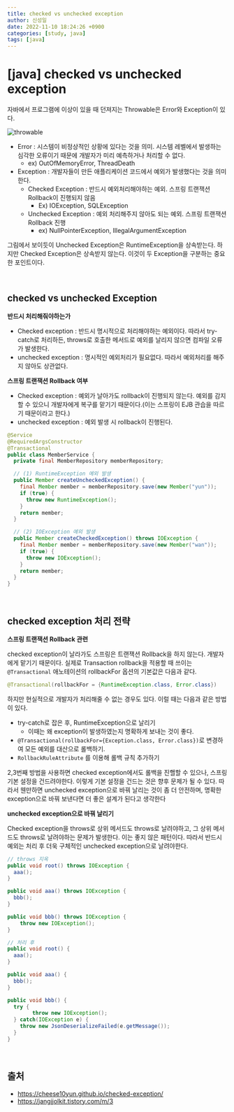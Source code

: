 ```yaml
---
title: checked vs unchecked exception
author: 신성일
date: 2022-11-10 18:24:26 +0900
categories: [study, java]
tags: [java]
---
```


# **[java] checked vs unchecked exception**

자바에서 프로그램에 이상이 있을 때 던져지는 Throwable은 Error와 Exception이 있다. 

![throwable](https://github.com/cheese10yun/TIL/blob/master/assets/excpetion-class-diagram.png?raw=true)

- Error : 시스템이 비정상적인 상황에 있다는 것을 의미. 시스템 레벨에서 발생하는 심각한 오류이기 때문에 개발자가 미리 예측하거나 처리할 수 없다.
  - ex) OutOfMemoryError, ThreadDeath
- Exception : 개발자들이 만든 애플리케이션 코드에서 예외가 발생했다는 것을 의미한다.
  - Checked Exception : 반드시 예외처리해야하는 예외. 스프링 트랜잭션 Rollback이 진행되지 않음
    - Ex) IOException, SQLException
  - Unchecked Exception : 예외 처리해주지 않아도 되는 예외. 스프링 트랜잭션 Rollback 진행
    - ex) NullPointerException, IllegalArgumentException

그림에서 보이듯이 Unchecked Exception은 RuntimeException을 상속받는다. 하지만 Checked Exception은 상속받지 않는다. 이것이 두 Exception을 구분하는 중요한 포인트이다.

<br/>

## **checked vs unchecked Exception**

**반드시 처리해줘야하는가**

- Checked exception : 반드시 명시적으로 처리해야하는 예외이다. 따라서 try-catch로 처리하든, throws로 호출한 메서드로 예외를 날리지 않으면 컴파일 오류가 발생한다.
- unchecked exception : 명시적인 예외처리가 필요없다. 따라서 예외처리를 해주지 않아도 상관없다.

**스프링 트랜잭션 Rollback 여부**

- Checked exception : 예외가 날아가도 rollback이 진행되지 않는다. 예외를 감지할 수 있으니 개발자에게 복구를 맡기기 때문이다.(이는 스프링이 EJB 관습을 따르기 때문이라고 한다.)
- unchecked exception : 예외 발생 시 rollback이 진행된다.

```java
@Service
@RequiredArgsConstructor
@Transactional
public class MemberService {
  private final MemberRepository memberRepository;

  // (1) RuntimeException 예외 발생
  public Member createUncheckedException() {
    final Member member = memberRepository.save(new Member("yun"));
    if (true) {
      throw new RuntimeException();
    }
    return member;
  }

  // (2) IOException 예외 발생
  public Member createCheckedException() throws IOException {
    final Member member = memberRepository.save(new Member("wan"));
    if (true) {
      throw new IOException();
    }
    return member;
  }
}
```

<br/>

## **checked exception 처리 전략**

**스프링 트랜잭션 Rollback 관련**

checked exception이 날라가도 스프링은 트랜잭션 Rollback을 하지 않는다. 개발자에게 맡기기 때문이다.  실제로 Transaction rollback을 적용할 때 쓰이는 `@Transactional` 애노테이션의 rollbackFor 옵션의 기본값은 다음과 같다.

```java
@Transactional(rollbackFor = {RuntimeException.class, Error.class})
```

하지만 현실적으로 개발자가 처리해줄 수 없는 경우도 있다. 이럴 때는 다음과 같은 방법이 있다.

- try-catch로 잡은 후, RuntimeException으로 날리기
  - 이때는 왜 exception이 발생하였는지 명확하게 보내는 것이 좋다.
- `@Transactional(rollbackFor={Exception.class, Error.class})`로 변경하여 모든 예외를 대산으로 롤백하기.
- `RollbackRuleAttribute` 를 이용해 롤백 규칙 추가하기

2,3번째 방법을 사용하면 checked exception에서도 롤백을 진핼할 수 있으나, 스프링 기본 설정을 건드려야한다. 이렇게 기본 설정을 건드는 것은 향후 문제가 될 수 있다. 따라서 웬만하면 unchecked exception으로 바꿔 날리는 것이 좀 더 안전하며, 명확한 exception으로 바꿔 보낸다면 더 좋은 설계가 된다고 생각한다

**unchecked exception으로 바꿔 날리기**

Checked exception을 throws로 상위 메서드도 throws로 날려야하고, 그 상위 메서드도 throws로 날려야하는 문제가 발생한다. 이는 좋지 않은 패턴이다. 따라서 반드시 예외는 처리 후 더욱 구체적인 unchecked exception으로 날려야한다.

```java
// throws 지옥
public void root() throws IOException {
  aaa();
}

public void aaa() throws IOException {
  bbb();
}

public void bbb() throws IOException {
 	throw new IOException();
}

// 처리 후 
public void root() {
  aaa();
}

public void aaa() {
  bbb();
}

public void bbb() {
  try {
 		throw new IOException();
  } catch(IOException e) {
    throw new JsonDeserializeFailed(e.getMessage());
  }
}
```

<br/>

## **출처**

- https://cheese10yun.github.io/checked-exception/
- https://jangjjolkit.tistory.com/m/3
